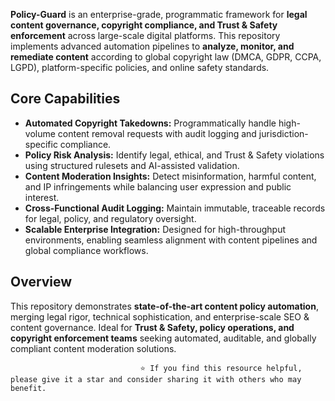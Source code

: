 **Policy-Guard** is an enterprise-grade, programmatic framework for **legal content governance, copyright compliance, and Trust & Safety enforcement** across large-scale digital platforms. This repository implements advanced automation pipelines to **analyze, monitor, and remediate content** according to global copyright law (DMCA, GDPR, CCPA, LGPD), platform-specific policies, and online safety standards.

## Core Capabilities

- **Automated Copyright Takedowns:** Programmatically handle high-volume content removal requests with audit logging and jurisdiction-specific compliance.  
- **Policy Risk Analysis:** Identify legal, ethical, and Trust & Safety violations using structured rulesets and AI-assisted validation.  
- **Content Moderation Insights:** Detect misinformation, harmful content, and IP infringements while balancing user expression and public interest.  
- **Cross-Functional Audit Logging:** Maintain immutable, traceable records for legal, policy, and regulatory oversight.  
- **Scalable Enterprise Integration:** Designed for high-throughput environments, enabling seamless alignment with content pipelines and global compliance workflows.

## Overview

This repository demonstrates **state-of-the-art content policy automation**, merging legal rigor, technical sophistication, and enterprise-scale SEO & content governance. Ideal for **Trust & Safety, policy operations, and copyright enforcement teams** seeking automated, auditable, and globally compliant content moderation solutions.



                                 ⭐️ If you find this resource helpful, please give it a star and consider sharing it with others who may benefit.
